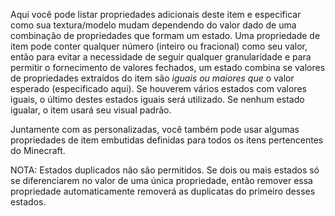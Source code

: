 Aqui você pode listar propriedades adicionais deste item e especificar como sua textura/modelo mudam dependendo do valor dado de uma combinação de propriedades que formam um estado. Uma propriedade de item pode conter qualquer número (inteiro ou fracional) como seu valor, então para evitar a necessidade de seguir qualquer granularidade e para permitir o fornecimento de valores fechados, um estado combina se valores de propriedades extraídos do item são _iguais ou maiores que_ o valor esperado (especificado aqui). Se houverem vários estados com valores iguais, o último destes estados iguais será utilizado. Se nenhum estado igualar, o item usará seu visual padrão.

Juntamente com as personalizadas, você também pode usar algumas propriedades de item embutidas definidas para todos os itens pertencentes do Minecraft.

NOTA: Estados duplicados não são permitidos. Se dois ou mais estados só se diferenciarem no valor de uma única propriedade, então remover essa propriedade automaticamente removerá as duplicatas do primeiro desses estados.
